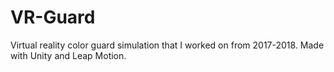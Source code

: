 # VR-Guard
Virtual reality color guard simulation that I worked on from 2017-2018. Made with Unity and Leap Motion.

